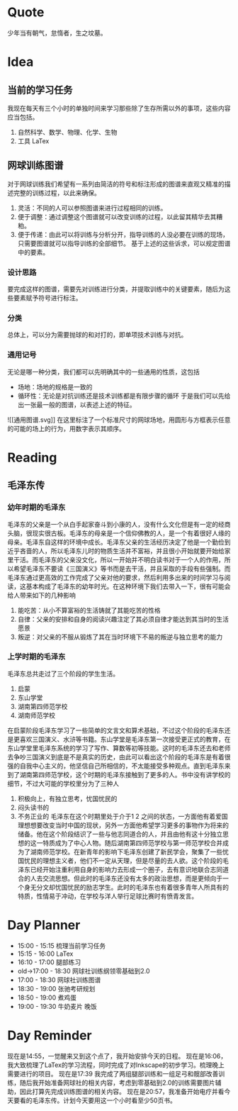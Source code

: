 

# Quote

少年当有朝气，怠惰者，生之坟墓。

# Idea

## 当前的学习任务

我现在每天有三个小时的单独时间来学习那些除了生存所需以外的事项，这些内容应当包括。

1. 自然科学、数学、物理、化学、生物
2. 工具 LaTex 

## 网球训练图谱

对于网球训练我们希望有一系列由简洁的符号和标注形成的图谱来直观又精准的描述完整的训练过程，以此来确保。
1. 灵活：不同的人可以参照图谱来进行过程相同的训练。
2. 便于调整：通过调整这个图谱就可以改变训练的过程，以此留其精华去其糟粕。
3. 便于传递：由此可以将训练与分析分开，指导训练的人没必要在训练的现场，只需要图谱就可以指导训练的全部细节。
基于上述的这些诉求，可以规定图谱中的要素。

### 设计思路

要完成这样的图谱，需要先对训练进行分类，并提取训练中的关键要素，随后为这些要素赋予符号进行标注。

### 分类

总体上，可以分为需要抛球的和对打的，即单项技术训练与对抗。

### 通用记号

无论是哪一种分类，我们都可以先明确其中的一些通用的性质，这包括
- 场地：场地的规格是一致的
- 循环性：无论是对抗训练还是技术训练都是有限步骤的循环
于是我们可以先给出一张最一般的图谱，以表述上述的特征。


![[通用图谱.svg]]
在这里标注了一个标准尺寸的网球场地，用圆形与方框表示任意的可能的场上的行为，用数字表示其顺序。


# Reading 

## 毛泽东传

### 幼年时期的毛泽东

毛泽东的父亲是一个从白手起家奋斗到小康的人，没有什么文化但是有一定的经商头脑，很现实很古板。毛泽东的母亲是一个信仰佛教的人，是一个有着很好人缘的母亲。毛泽东自这样的环境中成长。毛泽东父亲的生活经历决定了他是一个勤俭到近乎吝啬的人，所以毛泽东儿时的物质生活并不富裕，并且很小开始就要开始给家里干活。而毛泽东的父亲没文化，所以一开始并不明白读书对于一个人的作用，所以希望毛泽东不要读《三国演义》等书而是去干活，并且采取的手段有些强制。而毛泽东通过更高效的工作完成了父亲对他的要求，然后利用多出来的时间学习与阅读，这基本构成了毛泽东的幼年时光。在这种环境下我们去带入一下，很有可能会给人带来如下的几种影响
1. 能吃苦：从小不算富裕的生活铸就了其能吃苦的性格
2. 自律：父亲的安排和自身的阅读兴趣注定了其必须自律才能达到其当时的生活愿景
3. 叛逆：对父亲的不服从锻炼了其在当时环境下不易的叛逆与独立思考的能力

### 上学时期的毛泽东

毛泽东总共走过了三个阶段的学生生活。

1. 启蒙
2. 东山学堂
3. 湖南第四师范学校
4. 湖南师范学校

在启蒙阶段毛泽东学习了一些简单的文言文和算术基础，不过这个阶段的毛泽东还是更喜欢三国演义、水浒等书籍。东山学堂是毛泽东第一次接受更正式的教育，在东山学堂里毛泽东系统的学习了写作、算数等初等技能。这时的毛泽东还去和老师去争吵三国演义到底是不是真实的历史，由此可以看出这个阶段的毛泽东是有着很强的自我中心主义的，他坚信自己所相信的，不太能接受多种观点。直到毛泽东来到了湖南第四师范学校，这个时期的毛泽东接触到了更多的人。书中没有讲学校的细节，不过大可能的学校里分为了三种人
1. 积极向上，有独立思考，忧国忧民的
2. 闷头读书的
3. 不务正业的
毛泽东在这个时期里处于介于1 2 之间的状态，一方面他有着爱国理想想要改变当时中国的现状，另外一方面他希望学习更多的事物作为将来的储备。他在这个阶段结识了一些与他志同道合的人，并且由他有这十分独立思想的这一特质成为了中心人物。随后湖南第四师范学校与第一师范学校合并成为了湖南师范学校。在新青年的影响下毛泽东创建了新民学会，聚集了一些忧国忧民的理想主义者，他们不一定从天理，但是尽量的去人欲。这个阶段的毛泽东已经开始注重利用自身的影响力去形成一个圈子，去有意识地联合志同道合的人去交流思想。但此时的毛泽东还没有太多的政治思想，而是更倾向于一个身无分文却忧国忧民的励志学生。此时的毛泽东也有着很多青年人所具有的特质，性情易于冲动，在学校与洋人举行足球比赛时有愤青发言。





# Day Planner

- 15:00 - 15:15 梳理当前学习任务
- 15:15 - 16:00 LaTex
- 16:10 - 17:00 腿部练习
- old->17:00 - 18:30 网球社训练纲领零基础到2.0
- 17:00 - 18:30 网球社训练图谱
- 18:30 - 19:00 张驰考研规划
- 18:50 - 19:00 煮鸡蛋
- 19:00 - 19:30 牛奶麦片 晚饭
# Day Reminder

现在是14:55，一觉醒来又到这个点了，我开始安排今天的日程。
现在是16:06，我大致梳理了LaTex的学习流程，同时完成了对Inkscape的初步学习。梳理晚上需要进行的项目。
现在是17:39 我完成了两组腿部训练和一组足弓和髋部改善训练，随后我开始准备网球社的相关内容，考虑到零基础到2.0的训练需要图片辅助，因此打算先完成训练图谱的相关内容。
现在是20:57，我准备开始电疗并看今天要看的毛泽东传。计划今天要用这一个小时看至少50页书。



